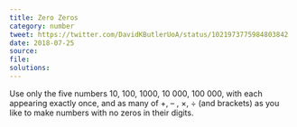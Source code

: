 ```yaml
---
title: Zero Zeros
category: number
tweet: https://twitter.com/DavidKButlerUoA/status/1021973775984803842
date: 2018-07-25
source: 
file: 
solutions: 
---
```

Use only the five numbers 10, 100, 1000, 10 000, 100 000, with each appearing exactly once, and as many of +, – , ×, ÷ (and brackets) as you like to make numbers with no zeros in their digits.